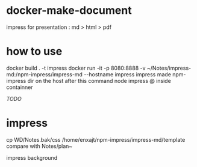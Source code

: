 # docker-make-document
impress for presentation : md > html > pdf

# how to use
docker build . -t impress
docker run -it -p 8080:8888 -v ~/Notes/impress-md:/npm-impress/impress-md --hostname impress impress
made npm-impress dir on the host after this command
node impress @ inside containner

*TODO*
# impress
cp WD/Notes.bak/css /home/enxajt/npm-impress/impress-md/template
compare with Notes/plan~

impress background
